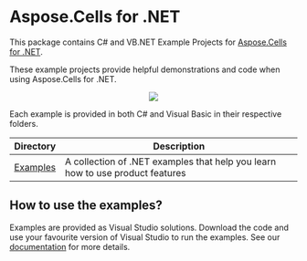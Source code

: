 # Aspose.Cells for .NET

This package contains C# and VB.NET Example Projects for [Aspose.Cells for .NET](http://www.aspose.com/.net/excel-component.aspx).

These example projects provide helpful demonstrations and code when using Aspose.Cells for .NET.

<p align="center">
  <a title="Download ZIP" href="https://github.com/asposecells/Aspose_Cells_NET/archive/master.zip">
    <img src="http://i.imgur.com/hwNhrGZ.png" />
  </a>
</p>

Each example is provided in both C# and Visual Basic in their respective folders.

Directory | Description
--------- | -----------
[Examples](Examples)  | A collection of .NET examples that help you learn how to use product features

## How to use the examples?

Examples are provided as Visual Studio solutions. Download the code and use your favourite version of Visual Studio to run the examples. See our [documentation](http://www.aspose.com/docs/display/cellsnet/How+to+use+the+Examples) for more details.
